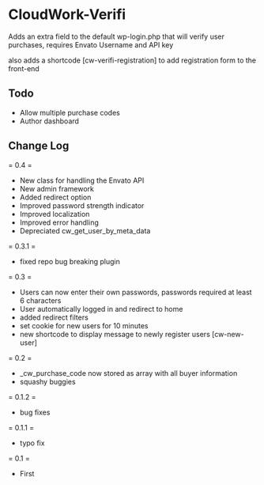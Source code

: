 CloudWork-Verifi
================

Adds an extra field to the default wp-login.php that will verify user purchases, requires Envato Username and API key 

also adds a shortcode [cw-verifi-registration] to add registration form to the front-end 

Todo
------

* Allow multiple purchase codes
* Author dashboard

Change Log
-----------------
= 0.4 =

* New class for handling the Envato API
* New admin framework
* Added redirect option
* Improved password strength indicator 
* Improved localization
* Improved error handling
* Depreciated cw_get_user_by_meta_data

= 0.3.1 =

* fixed repo bug breaking plugin

= 0.3 =

* Users can now enter their own passwords, passwords required at least 6 characters
* User automatically logged in and redirect to home
* added redirect filters
* set cookie for new users for 10 minutes
* new shortcode to display message to newly register users [cw-new-user]

= 0.2 =

* _cw_purchase_code now stored as array with all buyer information
* squashy buggies
 
= 0.1.2 = 

* bug fixes

= 0.1.1 = 

* typo fix

= 0.1 =

* First